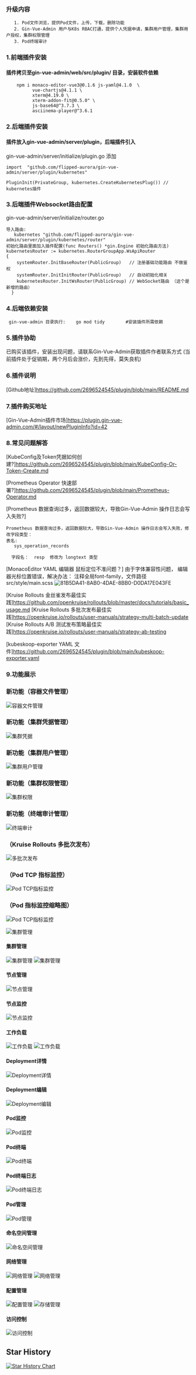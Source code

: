 ### 升级内容
```
   1. Pod文件浏览，提供Pod文件，上传，下载，删除功能
   2. Gin-Vue-Admin 用户与K8s RBAC打通，提供个人凭据申请，集群用户管理，集群用户授权，集群权限管理
   3. Pod终端审计

```
### 1.前端插件安装
#### 插件拷贝至gin-vue-admin/web/src/plugin/ 目录，安装软件依赖
```
    npm i monaco-editor-vue3@0.1.6 js-yaml@4.1.0  \
          vue-chartjs@4.1.1 \
          xterm@4.19.0 \
          xterm-addon-fit@0.5.0" \
          js-base64@^3.7.3 \
          asciinema-player@^3.6.1
```
### 2.后端插件安装
#### 插件放入gin-vue-admin/server/plugin，后端插件引入
gin-vue-admin/server/initialize/plugin.go 添加
```
import  "github.com/flipped-aurora/gin-vue-admin/server/plugin/kubernetes"

PluginInit(PrivateGroup, kubernetes.CreateKubernetesPlug()) // 
kubernetes插件
```
### 3.后端插件Websocket路由配置
gin-vue-admin/server/initialize/router.go
```
导入路由: 
   kubernetes "github.com/flipped-aurora/gin-vue-admin/server/plugin/kubernetes/router"
初始化路由里面加入插件配置(func Routers() *gin.Engine 初始化路由方法)
kubernetesRouter := kubernetes.RouterGroupApp.WsApiRouter 
{
    systemRouter.InitBaseRouter(PublicGroup)   // 注册基础功能路由 不做鉴权
    systemRouter.InitInitRouter(PublicGroup)   // 自动初始化相关
    kubernetesRouter.InitWsRouter(PublicGroup) // WebSocket路由 （这个是新增的路由）
  }
```
### 4.后端依赖安装
```
 gin-vue-admin 目录执行:    go mod tidy        #安装插件所需依赖
```

### 5.插件协助
已购买该插件，安装出现问题，请联系Gin-Vue-Admin获取插件作者联系方式 (当前插件处于促销期，两个月后会涨价，先到先得，莫失良机)

### 6.插件说明
[Github地址]https://github.com/2696524545/plugin/blob/main/README.md

### 7.插件购买地址
[Gin-Vue-Admin插件市场]https://plugin.gin-vue-admin.com/#/layout/newPluginInfo?id=42 

### 8.常见问题解答
[KubeConfig及Token凭据如何创建?]https://github.com/2696524545/plugin/blob/main/KubeConfig-Or-Token-Create.md

[Prometheus Operator 快速部署?]https://github.com/2696524545/plugin/blob/main/Prometheus-Operator.md

[Prometheus 数据查询过多，返回数据较大，导致Gin-Vue-Admin 操作日志会写入失败?]
```
Prometheus 数据查询过多，返回数据较大，导致Gin-Vue-Admin 操作日志会写入失败，修改字段类型：
表名:
   sys_operation_records
 
  字段名：  resp  修改为 longtext 类型

```
[MonacoEditor YAML 编辑器 鼠标定位不准问题？]
由于字体兼容性问题， 编辑器光标位置错误，解决办法：
注释全局font-family，文件路径 src/style/main.scss
![81B5DA41-8AB0-4DAE-8BB0-D0DA17E043FE](https://user-images.githubusercontent.com/5716348/221067415-735b0f41-406a-4678-a94d-b55add5a7b2c.png)

[Kruise Rollouts 金丝雀发布最佳实践]https://github.com/openkruise/rollouts/blob/master/docs/tutorials/basic_usage.md
[Kruise Rollouts 多批次发布最佳实践]https://openkruise.io/rollouts/user-manuals/strategy-multi-batch-update
[Kruise Rollouts A/B 测试发布策略最佳实践]https://openkruise.io/rollouts/user-manuals/strategy-ab-testing

[kubeskoop-exporter YAML 文件]https://github.com/2696524545/plugin/blob/main/kubeskoop-exporter.yaml

### 9.功能展示

### 新功能（容器文件管理）
![容器文件管理](https://github.com/2696524545/plugin/blob/main/容器文件管理.png?raw=true)

### 新功能（集群凭据管理）
![集群凭据](https://github.com/2696524545/plugin/blob/main/集群凭据.png?raw=true)

### 新功能（集群用户管理）
![集群用户管理](https://github.com/2696524545/plugin/blob/main/集群用户.png?raw=true)

### 新功能（集群权限管理）
![集群权限](https://github.com/2696524545/plugin/blob/main/集群权限.png?raw=true)


### 新功能（终端审计管理）
![终端审计](https://github.com/2696524545/plugin/blob/main/终端审计.gif?raw=true)

### （Kruise Rollouts 多批次发布）

![多批次发布](https://github.com/2696524545/plugin/blob/main/Kruise-Rollouts.gif?raw=true)

### （Pod TCP 指标监控）

![Pod TCP指标监控](https://github.com/2696524545/plugin/blob/main/podTcpMonitor.png?raw=true)

### （Pod 指标监控缩略图）

![Pod TCP指标监控](https://github.com/2696524545/plugin/blob/main/PodMonitor.gif?raw=true)

![集群管理](https://github.com/2696524545/plugin/blob/main/clusters.png?raw=true)
#### 集群管理
![集群管理](https://github.com/2696524545/plugin/blob/main/clusters.png?raw=true)
![集群管理](https://github.com/2696524545/plugin/blob/main/clusters3.png?raw=true)
#### 节点管理
![节点管理](https://github.com/2696524545/plugin/blob/main/node.png?raw=true)
#### 节点监控
![节点监控](https://github.com/2696524545/plugin/blob/main/nodemonitor.png?raw=true)
#### 工作负载
![工作负载](https://github.com/2696524545/plugin/blob/main/workloads.png?raw=true)
![工作负载](https://github.com/2696524545/plugin/blob/main/workload-form.png?raw=true)
#### Deployment详情
![Deployment详情](https://github.com/2696524545/plugin/blob/main/DeploymentDetail.png?raw=true)
#### Deployment编辑
![Deployment编辑](https://github.com/2696524545/plugin/blob/main/resourceEdit.png?raw=true)
#### Pod监控
![Pod监控](https://github.com/2696524545/plugin/blob/main/podmonitor.png?raw=true)
#### Pod终端
![Pod终端](https://github.com/2696524545/plugin/blob/main/PodTerminal.png?raw=true)
#### Pod终端日志
![Pod终端日志](https://github.com/2696524545/plugin/blob/main/podlogs.png?raw=true)
#### Pod管理
![Pod管理](https://github.com/2696524545/plugin/blob/main/Pods.png?raw=true)
#### 命名空间管理
![命名空间管理](https://github.com/2696524545/plugin/blob/main/namespaces.png?raw=true)
#### 网络管理
![网络管理](https://github.com/2696524545/plugin/blob/main/networks.png?raw=true)
![网络管理](https://github.com/2696524545/plugin/blob/main/network-form.png?raw=true)
#### 配置管理
![配置管理](https://github.com/2696524545/plugin/blob/main/configs.png?raw=true)
![存储管理](https://github.com/2696524545/plugin/blob/main/storages.png?raw=true)
#### 访问控制
![访问控制](https://github.com/2696524545/plugin/blob/main/access.png?raw=true)


## Star History

[![Star History Chart](https://api.star-history.com/svg?repos=2696524545/plugin&type=Date)](https://star-history.com/#2696524545/plugin&Date)
